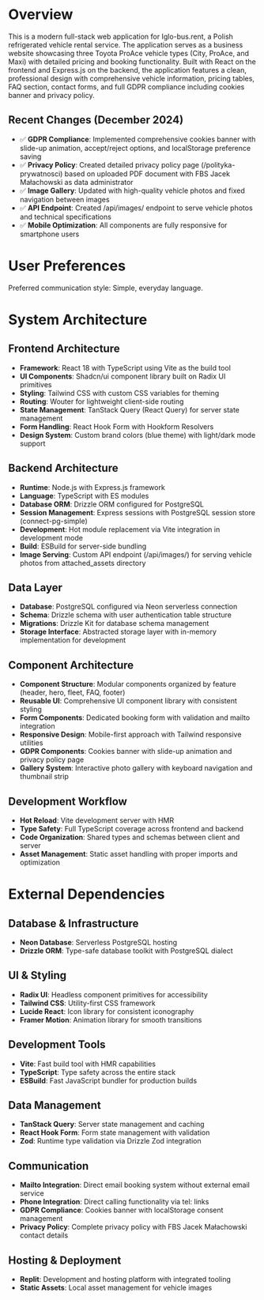 # Overview

This is a modern full-stack web application for Iglo-bus.rent, a Polish refrigerated vehicle rental service. The application serves as a business website showcasing three Toyota ProAce vehicle types (City, ProAce, and Maxi) with detailed pricing and booking functionality. Built with React on the frontend and Express.js on the backend, the application features a clean, professional design with comprehensive vehicle information, pricing tables, FAQ section, contact forms, and full GDPR compliance including cookies banner and privacy policy.

## Recent Changes (December 2024)
- ✅ **GDPR Compliance**: Implemented comprehensive cookies banner with slide-up animation, accept/reject options, and localStorage preference saving
- ✅ **Privacy Policy**: Created detailed privacy policy page (/polityka-prywatnosci) based on uploaded PDF document with FBS Jacek Małachowski as data administrator
- ✅ **Image Gallery**: Updated with high-quality vehicle photos and fixed navigation between images
- ✅ **API Endpoint**: Created /api/images/ endpoint to serve vehicle photos and technical specifications
- ✅ **Mobile Optimization**: All components are fully responsive for smartphone users

# User Preferences

Preferred communication style: Simple, everyday language.

# System Architecture

## Frontend Architecture
- **Framework**: React 18 with TypeScript using Vite as the build tool
- **UI Components**: Shadcn/ui component library built on Radix UI primitives
- **Styling**: Tailwind CSS with custom CSS variables for theming
- **Routing**: Wouter for lightweight client-side routing
- **State Management**: TanStack Query (React Query) for server state management
- **Form Handling**: React Hook Form with Hookform Resolvers
- **Design System**: Custom brand colors (blue theme) with light/dark mode support

## Backend Architecture
- **Runtime**: Node.js with Express.js framework
- **Language**: TypeScript with ES modules
- **Database ORM**: Drizzle ORM configured for PostgreSQL
- **Session Management**: Express sessions with PostgreSQL session store (connect-pg-simple)
- **Development**: Hot module replacement via Vite integration in development mode
- **Build**: ESBuild for server-side bundling
- **Image Serving**: Custom API endpoint (/api/images/) for serving vehicle photos from attached_assets directory

## Data Layer
- **Database**: PostgreSQL configured via Neon serverless connection
- **Schema**: Drizzle schema with user authentication table structure
- **Migrations**: Drizzle Kit for database schema management
- **Storage Interface**: Abstracted storage layer with in-memory implementation for development

## Component Architecture
- **Component Structure**: Modular components organized by feature (header, hero, fleet, FAQ, footer)
- **Reusable UI**: Comprehensive UI component library with consistent styling
- **Form Components**: Dedicated booking form with validation and mailto integration
- **Responsive Design**: Mobile-first approach with Tailwind responsive utilities
- **GDPR Components**: Cookies banner with slide-up animation and privacy policy page
- **Gallery System**: Interactive photo gallery with keyboard navigation and thumbnail strip

## Development Workflow
- **Hot Reload**: Vite development server with HMR
- **Type Safety**: Full TypeScript coverage across frontend and backend
- **Code Organization**: Shared types and schemas between client and server
- **Asset Management**: Static asset handling with proper imports and optimization

# External Dependencies

## Database & Infrastructure
- **Neon Database**: Serverless PostgreSQL hosting
- **Drizzle ORM**: Type-safe database toolkit with PostgreSQL dialect

## UI & Styling
- **Radix UI**: Headless component primitives for accessibility
- **Tailwind CSS**: Utility-first CSS framework
- **Lucide React**: Icon library for consistent iconography
- **Framer Motion**: Animation library for smooth transitions

## Development Tools
- **Vite**: Fast build tool with HMR capabilities
- **TypeScript**: Type safety across the entire stack
- **ESBuild**: Fast JavaScript bundler for production builds

## Data Management
- **TanStack Query**: Server state management and caching
- **React Hook Form**: Form state management with validation
- **Zod**: Runtime type validation via Drizzle Zod integration

## Communication
- **Mailto Integration**: Direct email booking system without external email service
- **Phone Integration**: Direct calling functionality via tel: links
- **GDPR Compliance**: Cookies banner with localStorage consent management
- **Privacy Policy**: Complete privacy policy with FBS Jacek Małachowski contact details

## Hosting & Deployment
- **Replit**: Development and hosting platform with integrated tooling
- **Static Assets**: Local asset management for vehicle images